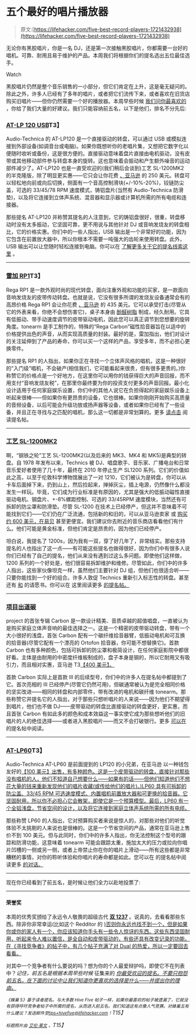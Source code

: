# 五个最好的唱片播放器

> 原文:[https://lifehacker.com/five-best-record-players-1721432938](https://lifehacker.com/five-best-record-players-1721432938)

无论你有黑胶唱片，你是一名 DJ，还是第一次接触黑胶唱片，你都需要一台好的唱机。可靠、耐用且易于维护的产品。本周我们将根据你们的提名选出五位最佳选手。

Watch

黑胶唱片仍然是整个音乐销售的一小部分，但它们肯定在上升，这是毫无疑问的。除此之外，许多人已经有了多年的唱片，或者把它们流传下来，或者喜欢在旧货店购买旧唱片——但你仍然需要一个好的播放器。本周早些时候 [我们问你最喜欢的](http://lifehacker.com/whats-the-best-record-player-1720936297) ，你给了我们大量的好建议。我们只能容纳前五名，以下是他们，排名不分先后:

### [AT-LP 120 USB](http://www.audio-technica.com/cms/turntables/583f30b3a8662772/)T3】

Audio-Technica 的 AT-LP120 是一个直接驱动的转盘，可以通过 USB 或模拟连接到外部设备(如调音台或电脑)。如果你既想听你的老唱片集，又想把它数字化以便随时收听或备份，这是很方便的。直接驱动意味着盘片直接由电机驱动，没有皮带或其他移动部件参与转盘本身的旋转。这也意味着会振动和产生额外噪音的运动部件减少了。AT-LP120 也是一直受欢迎的(我们稍后会谈到)工艺 SL-1200MK2 的半克隆版，除了明显更实惠——它只会让你花费 [、亚马逊](http://www.amazon.com/Audio-Technica-AT-LP120-USB-Direct-Drive-Professional-Turntable/dp/B002S1CJ2Q?asc_campaign=InlineText&asc_refurl=https://lifehacker.com/five-best-record-players-1721432938&asc_source=&tag=kinjalifehackerlink-20) 的 250 美元。转盘可以轻松地向前或向后切换，侧面有一个音高控制滑块(+/-10%-20%)，铰链防尘盖，可选的 33/45/78 RPM 速度模式，铸铝盘片(当然有 Audio-Technica 防滑垫)，以及将它连接到立体声系统、混音器和显示器或计算机所需的所有电缆和连接器。

那些提名 AT-LP120 并称赞其提名的人注意到，它的铸铝盘很好，很重，转盘移动时没有太多振动，它坚固可靠，更不用说与其他针对 DJ 或音响发烧友的转盘相比，它的价格实惠。你们中的一些人指出，USB 输出是一个非常好的功能，因为它包含在前置放大器中，所以你根本不需要一吨强大的齿轮来使用转盘。此外，USB 输出可以让您随时轻松连接到电脑。你可以在 [了解更多关于它的提名线索这里](http://lifehacker.com/vote-audio-technica-at-lp120-usb-why-a-heavy-aluminu-1721038563) 。

* * *

### [雷加 RP1](http://www.rega.co.uk/rp1.html)T3】

Rega RP1 是一款外观时尚的现代转盘，面向注重外观和功能的买家，是一款面向音响发烧友的皮带传动转盘。也就是说，它没有很多所谓的发烧友设备通常会有的高昂价格 Rega RP1 会让你花费 [、亚马逊](http://www.amazon.com/Rega-RP1-Turntable-Cool-Gray/dp/B004B3GELG?asc_campaign=InlineText&asc_refurl=https://lifehacker.com/five-best-record-players-1721432938&asc_source=&tag=kinjalifehackerlink-20) 的 435 美元。它可以承受打击(尽管从它的外表来看，你绝不会想伤害它)，桌子本身由 [酚醛树脂](https://en.wikipedia.org/wiki/Phenol_formaldehyde_resin) 制成，经久耐用。它具有低振动、带手动速度调节的皮带驱动电机，因此您可以真正调节到您想要的旋转角度。tonearm 是手工制作的，特殊的“Rega Carbon”磁性拾音器旨在以适中的价格提供出色的声音，从而实现高质量的封装。最好的是，雷加指出，他们对设计的关注延伸到了产品的寿命，你可以买一个这样的产品，享受多年，而不必担心更换零件。

那些提名 RP1 的人指出，如果你正在寻找一个立体声风格的唱机，这是一种很好的“入门级”唱机，不会破产(相信我们，它可能看起来很贵，但有很多更贵的。)你称赞它的价格点是一个好地方，在这里你可以用你的钱获得巨大的声音回报，而不用支付“音响发烧友税”，在那里你最终要为你的投资支付更多的声音回报。最小化设计适用于任何家庭娱乐设置，你们中的其他人说它在负担得起的家庭娱乐设备上听起来很棒——但如果你有更昂贵的设备，它也很棒。如果你刚刚开始购买高质量的音频设备，以后可能会升级功放或扬声器等设备，或者如果你已经有了一些设备，并且正在寻找与之匹配的唱机，那么这一切都是非常划算的。更多 [请点击](http://lifehacker.com/vote-rega-rp1-why-this-is-a-solid-midrange-turntable-1721098543) 阅读提名帖。

* * *

### [工艺 SL-1200MK2](https://en.wikipedia.org/wiki/Technics_SL-1200)

啊，“钢铁之轮”工艺 SL-1200MK2(以及后来的 MK3、MK4 和 MK5)是典型的转盘。自 1978 年发布以来，Technics 被 DJ、唱盘歌手、音乐家、广播电台和日常音乐爱好者使用了几十年，最终在 2010 年停止生产 SL1200 系列。它们的价值如此之高，以至于伦敦科学博物馆展出了一对 1210，它们被认为是转盘，你可以从卡车后面掉下来，扔到山上，然后捡起来，掸掉灰尘，插上电源，仍然像什么都没发生一样玩。毕竟，它们成为行业标准是有原因的，尤其是强大的低振动磁性直接驱动电机、钢盘片、+-8%螺距控制、可选的 33/45RPM 速度模块，当然还有可拆卸的防尘罩和防滑垫。尽管 SL-1200 在技术上已经停产，但这并不意味着不可能找到它们——它们仍在广泛流通，包括新的和旧的，可以从亚马逊卖家 或 [购买](http://www.ebay.com/bhp/technics-sl-1200mk2) [约 600 美元，在易贝](http://www.amazon.com/gp/offer-listing/B00006I5VX/ref=dp_olp_0?asc_campaign=InlineText&asc_refurl=https://lifehacker.com/five-best-record-players-1721432938&asc_source=&condition=all&ie=UTF8&tag=kinjalifehackerlink-20) 甚至更便宜。我们建议你去附近的音乐商店看看他们有什么。他们可能是黄金标准，但他们肯定是昂贵的，因为他们已经停产。

坦白说，我提名了 1200s，因为我有一双，穿了好几年了，非常结实。那些支持提名的人也指出了这一点——有可能这些提名也做得很好，因为你们中有很多人说你们已经有了自己的提名，他们从来没有遇到过这么多问题。即使他们这样做，1200 系列的一个好处是，他们很容易拆卸维护和维修。尽管如此，你们中的许多人指出，这些家伙像坦克一样，虽然他们主要针对 DJ 组，但他们也很适合听——只要你能找到一个好的组合。许多人敦促 Technics 重新引入标志性的转盘。甚至还有 [和](https://www.change.org/p/panasonic-company-matsushita-corporate-re-introduction-of-legendary-technics-turntables) 的请愿书。你可以在 这里阅读更多 [的提名帖。](http://lifehacker.com/vote-technics-sl-1200mk2-why-okay-so-i-m-an-old-scho-1720942010)

* * *

### [项目出道碳](http://www.project-audio.com/main.php?prod=debut)

project 的首张专辑 Carbon 是一款设计精美、音质卓越的超值唱盘，一直被认为是购买家庭立体声音响的最佳选择之一。这是一个精密的皮带驱动转盘，带有一个大小很好的浅盘，首张 Carbon 配有一个碳纤维拾音器臂，低振动电机和可互换的拾音器(尽管它配有一个漂亮的 Ortofon 拾音器，你可能不想替换它)。首款 Carbon 也有多种颜色，包括可拆卸的防尘罩和极简设计，在任何家庭影院中都很好看。主体是由耐用的中密度纤维板制成的，盘子本身是钢的，所以它耐用又有吸引力，而且相对实惠，亚马逊 T3[【400 美元】。](http://www.amazon.com/Pro-Ject-Debut-Carbon-DC-Black/dp/B00IIMXATU/?asc_campaign=InlineText&asc_refurl=https://lifehacker.com/five-best-record-players-1721432938&asc_source=&tag=kinjalifehackerlink-20)

首款 Carbon 实际上是首款 III 的后续型号，你们中的许多人在提名帖中都提到了它。首次亮相的 III 已经停产(尽管它仍然可用)，但碳通常被认为是完全相同价格的坚实改进——相同的转盘和内部零件，带有改进的电机和碳纤维 tonearm。那些称赞它并提名它的人指出，对于那些只想听唱片的人来说——因为他们不期望得到唱片，他们也不做 DJ——皮带驱动的转盘比直接驱动的转盘更好，更实惠，而且首张 Carbon 有如此多的颜色和成本效益这一事实使它成为那些想听他们的旧唱片的人的绝佳选择——或者进入黑胶唱片——而又不会打破银行。更多 [可以在](http://lifehacker.com/i-don-t-dj-so-i-m-not-interested-in-direct-drive-turnt-1721065454) 的提名帖中阅读。

* * *

### [AT-LP60](http://www.audio-technica.com/cms/turntables/9a7f42b88ee1e14b/)T3】

Audio-Technica AT-LP60 是前面提到的 LP120 的小兄弟，在亚马逊 以一种钱包友好的[【100 美元】出售，有多种颜色。这是一个皮带驱动的转盘，直接针对那些没有唱机的人，他们不知道自己想要什么——如果有的话——但他们知道他们不想花大量的钱来重新发现他们的唱片收藏(或传给他们的唱片)。)LP60 具有可拆卸的防尘盖、33/45 RPM 可选速度模式、内置唱机前置放大器和可更换的拾音器。它坚固耐用，所以你不必担心它会散架，即使它是一个预算模型。最后，LP60 有一个全铝浅盘，节省空间的设计，以及将它连接到家庭立体声系统所需的所有电缆。](http://www.amazon.com/Technica-AT-LP60-Automatic-Stereo-Turntable/dp/B002GYTPAE?asc_campaign=InlineText&asc_refurl=https://lifehacker.com/five-best-record-players-1721432938&asc_source=&tag=kinjalifehackerlink-20)

那些称赞 LP60 的人指出，它对预算购买者来说是惊人的，对那些对他们的听觉体验不太挑剔的人来说也是很棒的。这是一个节省空间的产品，通常在亚马逊上售价不到 100 美元。但与此同时，你们中的许多人指出，你无法控制这个型号的跟踪和防滑功能，这意味着 tonearm 可能会跟踪太重，施加太大的压力或拉向你唱片凹槽的一侧或另一侧，或者上帝禁止你在你的唱片上滑动——所有这些都是非常糟糕的事情，对你的聆听体验和你唱片的寿命都是如此。您可以在 的提名帖中阅读更多 [的对话。](http://lifehacker.com/for-sheer-ease-of-use-and-inexpensive-re-entry-into-vin-1721039565)

* * *

现在你已经看到了前五名，是时候让他们全力以赴地投票了:

* * *

#### 荣誉奖

本周的优秀奖颁给了永远令人敬畏的超级古代 [**双 1237**](http://www.dual-reference.com/tables/1237.htm) 。说真的，去看看那些东西。除非你非常幸运(比如这个 Redditor 的 [)否则你永远也找不到一个，但是如果你或你的家人有一个，你应该知道你手头有一些令人惊讶的东西。这些东西坚固耐用，听起来令人难以置信，是全自动和皮带驱动的，有些还具有改变记录的功能。在《寻找竞争者》的帖子中，有几个帖子充满了对 Dual 的热爱，所以一定要回去看看。](https://www.reddit.com/r/vinyl/comments/2xx9w3/found_a_dual_1237_in_the_trash_here_it_is/)

对其中一个竞争者有什么要说的吗？想为你的个人最爱辩护吗，即使它不在列表中？*记住，前五名是根据本周早些时候* 征集来的 [*你最受欢迎的提名。不要只抱怨前五名，在下面的讨论中让我们知道你更喜欢的选择是什么——并提出你的理由。*](http://lifehacker.com/whats-the-best-record-player-1720936297)

*<small>《蜂巢 5》基于读者提名。与大多数 Hive Five 帖子一样，如果你最喜欢的帖子被遗漏了，它就没有获得呼吁竞争者帖子中所需的提名，从而进入前五名。我们知道这有点像人气竞赛。对蜂巢五有什么建议？发送邮件至</small>*[*<small>tips+hivefive@lifehacker.com</small>*](mailto:tips+hivefive@lifehacker.com)*<small>！</small>T15】*

*<small>标题照片由</small>* [*<small>艾伦·莱文</small>*](https://www.flickr.com/photos/cogdog/9253847106/) *<small>。</small>T15】*